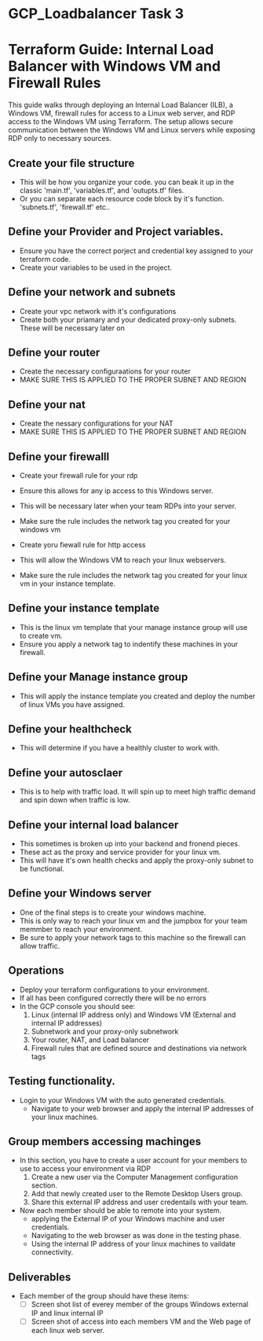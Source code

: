 # GCP_Loadbalancer Task 3

# Terraform Guide: Internal Load Balancer with Windows VM and Firewall Rules


This guide walks through deploying an Internal Load Balancer (ILB), a Windows VM, firewall rules for access to a Linux web server, and RDP access to the Windows VM using Terraform. The setup allows secure communication between the Windows VM and Linux servers while exposing RDP only to necessary sources.

## Create your file structure
- This will be how you organize your code. you can beak it up in the classic 'main.tf', 'variables.tf', and 'outupts.tf' files. 
- Or you can separate each resource code block by it's function. 'subnets.tf', 'firewall.tf' etc..

## Define your Provider and Project variables. 
- Ensure you have the correct porject and credential key assigned to your terraform code. 
- Create your variables to be used in the project.

## Define your network and subnets
- Create your vpc network with it's configurations
- Create both your priamary and your dedicated proxy-only subnets. These will be necessary later on

## Define your router
- Create the necessary configuraations for your router
- MAKE SURE THIS IS APPLIED TO THE PROPER SUBNET AND REGION

## Define your nat
- Create the nessary configurations for your NAT
- MAKE SURE THIS IS APPLIED TO THE PROPER SUBNET AND REGION 

## Define your firewalll
- Create your firewall rule for your rdp
 - Ensure this allows for any ip access to this Windows server. 
 - This will be necessary later when your team RDPs into your server. 
 - Make sure the rule includes the network tag you created for your windows vm

- Create yoru fiewall rule for http access
 - This will allow the Windows VM to reach your linux webservers. 
 - Make sure the rule includes the network tag you created for your linux vm in your instance template. 

 ## Define your instance template
 - This is the linux vm template that your manage instance group will use to create vm. 
  - Ensure you apply a network tag to indentify these machines in your firewall. 

## Define your Manage instance group
- This will apply the instance template you created and deploy the number of linux VMs you have assigned. 

## Define your healthcheck
- This will determine if you have a healthly cluster to work with. 

## Define your autosclaer
- This is to help with traffic load. It will spin up to meet high traffic demand and spin down when traffic is low. 

## Define your internal load balancer
- This sometimes is broken up into your backend and fronend pieces. 
 - These act as the proxy and service provider for your linux vm. 
 - This will have it's own health checks and apply the proxy-only subnet to be functional. 

## Define your Windows server
- One of the final steps is to create your windows machine. 
 - This is only way to reach your linux vm and the jumpbox for your team memmber to reach your environment. 
 - Be sure to apply your network tags to this machine so the firewall can allow traffic. 


 ## Operations
 - Deploy your terraform configurations to your environment. 
 - If all has been configured correctly there will be no errors
 - In the GCP console you should see:
     1. Linux (internal IP address only) and Windows VM (External and internal IP addresses)
     2. Subnetwork and your proxy-only subnetwork
     3. Your router, NAT, and Load balancer
     4. Firewall rules that are defined source and destinations via network tags

## Testing functionality.
- Login to your Windows VM with the auto generated credentials. 
  - Navigate to your web browser and apply the internal IP addresses of your linux machines. 

## Group members accessing machinges
- In this section, you have to create a user account for your members to use to access your environment via RDP
    1. Create a new user via the Computer Management configuration section. 
    2. Add that newly created user to the Remote Desktop Users group. 
    3. Share this external IP address and user credentails with your team.
- Now each member should be able to remote into your system. 
    - applying the External IP of your Windows machine and user credentials. 
    - Navigating to the web browser as was done in the testing phase. 
    - Using the internal IP address of your linux machines to vaildate connectivity. 

## Deliverables
- Each member of the group should have these items:
    - [ ] Screen shot list of everey member of the groups Windows external IP and linux internal IP
    - [ ] Screen shot of access into each members VM and the Web page of each linux web server. 